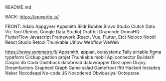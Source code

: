 README.md

BACK:
https://appwrite.io/

FRONT:
Adalo  Appgyver  Appsmith  Bildr  Bubble  Bravo Studio  Clutch  Data Viz Tool (Retool, Google Data Studio) Draftbit  Drapcode  DronaHQ FlutterFlow  Javascript Framework (React, Vue, Flutter, Etc) Noloco  Noodl  React Studio  Retool
Thunkable Uiflow  Webflow  WeWeb

https://www.symmetry.fi/
Appsmith, appian, outsystemz
Tally airtable figma typeform
Cilckup gestion projet 
Thunkable mobil
Api connector
BuilderX
Caspio db
Coda 
Dashbock databread datawrapper
Diez open
Divjoy
Dreamfactory
Graphext
Graph
Game salad
Gamefroot
Ifttt
Hackett
Instadeq
Naker
Nocodeapi
No-code JS
Nocodered
Obviouslyai
Octoparse
